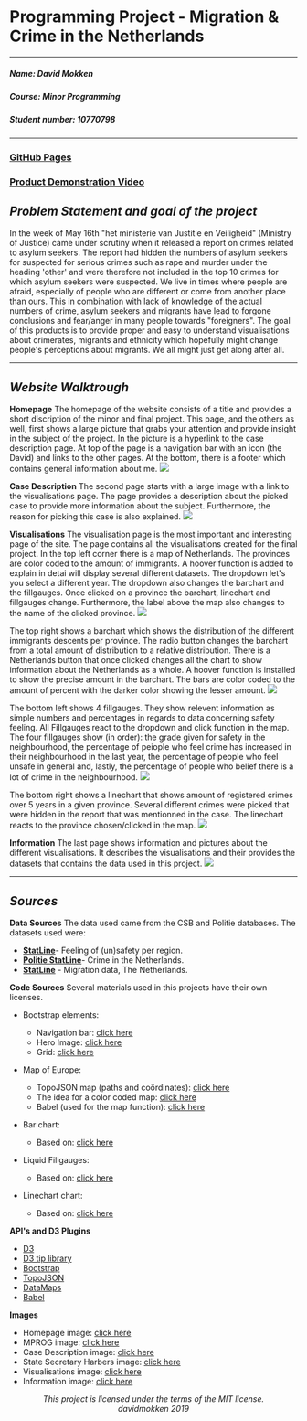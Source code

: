# Programming Project - Migration & Crime in the Netherlands

---

##### ***Name***: David Mokken
##### ***Course***: Minor Programming
##### ***Student number***: 10770798

---
### [GitHub Pages](https://davidmokken.github.io/Project/index.html) 
### [Product Demonstration Video](https://www.youtube.com/watch?v=PXs4djrOqao&feature=youtu.be)

***__Problem Statement and goal of the project__***
---
In the week of May 16th "het ministerie van Justitie en Veiligheid" (Ministry of Justice) came under scrutiny when it released a report on crimes related to asylum seekers. 
The report had hidden the numbers of asylum seekers for suspected for serious crimes such as rape and murder under the heading 'other' and were therefore not included in the top 10 crimes for which asylum seekers were suspected. 
We live in times where people are afraid, especially of people who are different or come from another place than ours.
This in combination with lack of knowledge of the actual numbers of crime, asylum seekers and migrants have lead to forgone conclusions and fear/anger in many people towards "foreigners".
The goal of this products is to provide proper and easy to understand visualisations about crimerates, migrants and ethnicity which hopefully might change people's perceptions about migrants. We all might just get along after all.

---

***__Website Walktrough__***
---
**Homepage**
The homepage of the website consists of a title and provides a short discription of the minor and final project. This page, and the others as well, first shows a large picture that grabs your attention and provide insight in the subject of the project. In the picture is a hyperlink to the case description page. At top of the page is a navigation bar with an icon (the David) and links to the other pages. At the bottom, there is a footer which contains general information about me.
![](images/homepage.jpg)

**Case Description**
The second page starts with a large image with a link to the visualisations page. The page provides a description about the picked case to provide more information about the subject. Furthermore, the reason for picking this case is also explained.
![](images/case.jpg)

**Visualisations**
The visualisation page is the most important and interesting page of the site. The page contains all the visualisations created for the final project.
In the top left corner there is a map of Netherlands. The provinces are color coded to the amount of immigrants. A hoover function is added to explain in detai will display several different datasets.  The dropdown let's you select a different year. The dropdown also changes the barchart and the fillgauges. Once clicked on a province the barchart, linechart and fillgauges change. Furthermore, the label above the map also changes to the name of the clicked province. 
![](images/mapnl.jpg)

The top right shows a barchart which shows the distribution of the different immigrants descents per province. The radio button changes the barchart from a total amount of distribution to a relative distribution. There is a Netherlands button that once clicked changes all the chart to show information about the Netherlands as a whole. A hoover function is installed to show the precise amount in the barchart. The bars are color coded to the amount of percent with the darker color showing the lesser amount.
![](images/barchart.jpg)

The bottom left shows 4 fillgauges. They show relevent information as simple numbers and percentages in regards to data concerning safety feeling. All Fillgauges react to the dropdown and click function in the map. The four fillgauges show (in order): the grade given for safety in the neighbourhood, the percentage of peiople who feel crime has increased in their neighbourhood in the last year, the percentage of people who feel unsafe in general and, lastly, the percentage of people who belief there is a lot of crime in the neighbourhood.
![](images/fillgauge.jpg)

The bottom right shows a linechart that shows amount of registered crimes over 5 years in a given province. Several different crimes were picked that were hidden in the report that was mentionned in the case. The linechart reacts to the province chosen/clicked in the map.
![](images/linechart.jpg)

**Information**
The last page shows information and pictures about the different visualisations. It describes the visualisations and their provides the datasets that contains the data used in this project.
![](images/information.jpg)

---
***__Sources__***
---
**Data Sources**
The data used came from the CSB and Politie databases. 
The datasets used were:
- __[StatLine](https://opendata.cbs.nl/statline/#/CBS/nl/dataset/81877NED/table?ts=1558540316272)__- Feeling of (un)safety per region.
- __[Politie StatLine](https://data.politie.nl/#/Politie/nl/dataset/47013NED/table?ts=1558538256717)__- Crime in the Netherlands.
- __[StatLine](https://opendata.cbs.nl/statline/#/CBS/nl/dataset/70072ned/table?ts=1558635886803)__ - Migration data, The Netherlands.

**Code Sources**
Several materials used in this projects have their own licenses.
* Bootstrap elements:
    * Navigation bar: [click here](https://getbootstrap.com/docs/4.3/components/navs/#regarding-accessibility)
    * Hero Image: [click here](https://www.w3schools.com/howto/howto_css_hero_image.asp)
    * Grid: [click here](https://www.w3schools.com/bootstrap/bootstrap_grid_basic.asp)
    
* Map of Europe:
    * TopoJSON map (paths and coördinates): [click here](http://bl.ocks.org/denisemauldin/cb870e6f439864a5ae74d4fc561ac46f)
    * The idea for a color coded map: [click here](http://bl.ocks.org/denisemauldin/cb870e6f439864a5ae74d4fc561ac46f)
    * Babel (used for the map function): [click here](https://cdnjs.cloudflare.com/ajax/libs/babel-standalone/6.10.3/babel.min.js')

* Bar chart:
    * Based on: [click here](https://datavizcatalogue.com/methods/bar_chart.html)
    
* Liquid Fillgauges:
    * Based on: [click here](http://bl.ocks.org/brattonc/5e5ce9beee483220e2f6)
    
* Linechart chart:
    * Based on: [click here](https://datavizcatalogue.com/methods/bar_chart.html)
   

**API's and D3 Plugins**  
* [D3](https://d3js.org)
* [D3 tip library](https://labratrevenge.com/d3-tip/javascripts/d3.tip.v0.6.3.js)
* [Bootstrap](https://getbootstrap.com)
* [TopoJSON](https://github.com/topojson/topojson)
* [DataMaps](https://datamaps.github.io/)
* [Babel](https://cdnjs.cloudflare.com/ajax/libs/babel-standalone/6.10.3/babel.min.js)

**Images** 
* Homepage image: [click here](https://www.volkskrant.nl/nieuws-achtergrond/voor-migranten-is-spanje-de-nieuwe-toegangspoort-tot-europa~be15c9a1/#&gid=1&pid=1)
* MPROG image: [click here](https://pbs.twimg.com/profile_images/2220153576/minor-avatar.png)
* Case Description image: [click here](https://www.volkskrant.nl/nieuws-achtergrond/het-is-simpel-zegt-het-cpb-geef-een-asielzoeker-een-huis-daar-waar-werk-is~be66e4b9/#&gid=1&pid=1)
* State Secretary Harbers image: [click here](https://nos.nl/artikel/2284928-ophef-over-onduidelijke-misdaadcijfers-asielzoekers-harbers-geen-opzet.html)
* Visualisations image: [click here](https://s3-eu-west-1.amazonaws.com/investico/app/uploads/2019/03/12141935/Artikel-20-header-1050x557.png)
* Information image: [click here](https://www.unrefugees.org/emergencies/iraq/)

<p align="center"><i>
This project is licensed under the terms of the MIT license.</br>
davidmokken 2019
</i></p>
